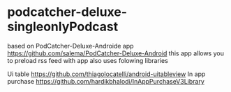 # podcatcher-deluxe-singleonlyPodcast
based on PodCatcher-Deluxe-Androide app
https://github.com/salema/PodCatcher-Deluxe-Android
this app allows you to preload rss feed with app
also uses folowing libraries

Ui table
https://github.com/thiagolocatelli/android-uitableview
In app purchase
https://github.com/hardikbhalodi/InAppPurchaseV3Library
